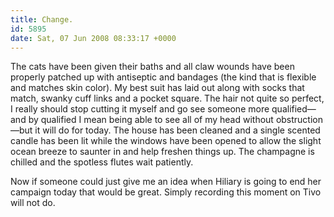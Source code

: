 ```yaml
---
title: Change.
id: 5895
date: Sat, 07 Jun 2008 08:33:17 +0000
---
```


The cats have been given their baths and all claw wounds have been properly patched up with antiseptic and bandages (the kind that is flexible and matches skin color). My best suit has laid out along with socks that match, swanky cuff links and a pocket square. The hair not quite so perfect, I really should stop cutting it myself and go see someone more qualified—and by qualified I mean being able to see all of my head without obstruction—but it will do for today. The house has been cleaned and a single scented candle has been lit while the windows have been opened to allow the slight ocean breeze to saunter in and help freshen things up. The champagne is chilled and the spotless flutes wait patiently.  

Now if someone could just give me an idea when Hiliary is going to end her campaign today that would be great. Simply recording this moment on Tivo will not do.





